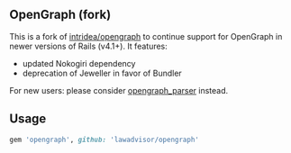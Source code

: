 ## OpenGraph (fork)

This is a fork of [intridea/opengraph](https://github.com/intridea/opengraph) to continue support for OpenGraph in newer versions of Rails (v4.1+). It features:

- updated Nokogiri dependency
- deprecation of Jeweller in favor of Bundler

For new users: please consider [opengraph_parser](https://github.com/huyha85/opengraph_parser) instead.

## Usage

```rb
gem 'opengraph', github: 'lawadvisor/opengraph'
```
